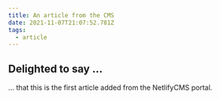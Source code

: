```yaml
---
title: An article from the CMS
date: 2021-11-07T21:07:52.781Z
tags:
  - article
---
```

## Delighted to say ...

... that this is the first article added from the NetlifyCMS portal.